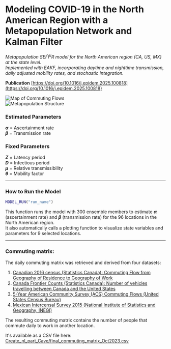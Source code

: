 # Modeling COVID-19 in the North American Region with a Metapopulation Network and Kalman Filter

_Metapopulation SEI<sup>r</sup>I<sup>u</sup>R model for the North American region (CA, US, MX) at the state level._  
_Implemented with EAKF, incorporating daytime and nighttime transmission, daily adjusted mobility rates, and stochastic integration._  

**Publication** [https://doi.org/10.1016/j.epidem.2025.100818](https://doi.org/10.1016/j.epidem.2025.100818)

![Map of Commuting Flows](https://github.com/user-attachments/assets/aef9b42d-e2cb-4355-87fc-d3d9e670cbb0)  
![Metapopulation Structure](https://github.com/user-attachments/assets/2f386e76-9c25-42fe-9cb7-76be5f799259)  



### Estimated Parameters  
**_α_** = Ascertainment rate  
**_β_** = Transmission rate  

### Fixed Parameters  
**_Z_** = Latency period  
**_D_** = Infectious period  
**_µ_** = Relative transmissibility  
**_θ_** = Mobility factor  

---

### How to Run the Model  

```matlab
MODEL_RUN("run_name")
```
This function runs the model with 300 ensemble members to estimate **_α_** (ascertainment rate) and **_β_** (transmission rate) for the 96 locations in the North American region.  
It also automatically calls a plotting function to visualize state variables and parameters for 9 selected locations.  

---
### Commuting matrix:
The daily commuting matrix was retrieved and derived from four datasets:  

1) [Canadian 2016 census (Statistics Canada): Commuting Flow from Geography of Residence to Geography of Work](https://www12.statcan.gc.ca/census-recensement/2016/dp-pd/dt-td/Rp-eng.cfm?TABID=4&LANG=E&A=R&APATH=3&DETAIL=0&DIM=0&FL=A&FREE=0&GC=0&GL=-1&GID=1354564&GK=0&GRP=1&O=D&PID=111333&PRID=10&PTYPE=109445&S=0&SHOWALL=0&SUB=0&Temporal=2017&THEME=125&VID=0&VNAMEE=&VNAMEF=%20(2017)&D1=0&D2=0&D3=0&D4=0&D5=0&D6=0)  
2) [Canada Frontier Counts (Statistics Canada): Number of vehicles travelling between Canada and the United States](https://www150.statcan.gc.ca/t1/tbl1/en/tv.action?pid=2410000201)  
3) [5-Year American Community Survey (ACS) Commuting Flows (United States Census Bureau)](https://www.census.gov/data/tables/2015/demo/metro-micro/commuting-flows-2015.html)  
4) [Mexican Intercensal Survey 2015 (National Institute of Statistics and Geography, INEGI)](https://en.www.inegi.org.mx/programas/intercensal/2015/#Microdatos)  

The resulting commuting matrix contains the number of people that commute daily to work in another location.  

It's available as a CSV file here:  
[Create_nl_part_Cave/final_commuting_matrix_Oct2023.csv](Create_nl_part_Cave/final_commuting_matrix_Oct2023.csv)
